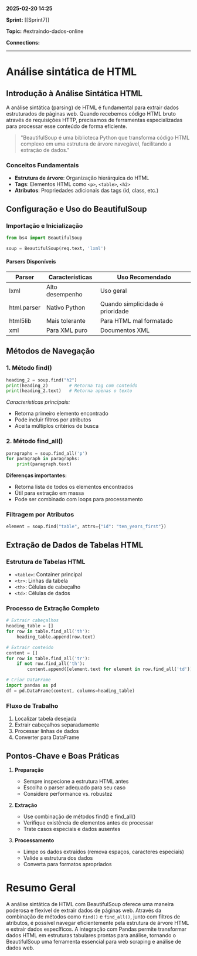 
**2025-02-20 14:25**

**Sprint:** [[Sprint7]]

**Topic:** #extraindo-dados-online 

**Connections:** 

---
# **Análise sintática de HTML**

## Introdução à Análise Sintática HTML
A análise sintática (parsing) de HTML é fundamental para extrair dados estruturados de páginas web. Quando recebemos código HTML bruto através de requisições HTTP, precisamos de ferramentas especializadas para processar esse conteúdo de forma eficiente.

> "BeautifulSoup é uma biblioteca Python que transforma código HTML complexo em uma estrutura de árvore navegável, facilitando a extração de dados."

### Conceitos Fundamentais
- **Estrutura de árvore**: Organização hierárquica do HTML
- **Tags**: Elementos HTML como `<p>`, `<table>`, `<h2>`
- **Atributos**: Propriedades adicionais das tags (id, class, etc.)

## Configuração e Uso do BeautifulSoup

### Importação e Inicialização
```python
from bs4 import BeautifulSoup

soup = BeautifulSoup(req.text, 'lxml')
```

#### Parsers Disponíveis
| Parser | Características | Uso Recomendado |
|--------|----------------|------------------|
| lxml | Alto desempenho | Uso geral |
| html.parser | Nativo Python | Quando simplicidade é prioridade |
| html5lib | Mais tolerante | Para HTML mal formatado |
| xml | Para XML puro | Documentos XML |
## Métodos de Navegação

### 1. Método find()
```python
heading_2 = soup.find("h2")
print(heading_2)        # Retorna tag com conteúdo
print(heading_2.text)   # Retorna apenas o texto
```

*Características principais:*
- Retorna primeiro elemento encontrado
- Pode incluir filtros por atributos
- Aceita múltiplos critérios de busca

### 2. Método find_all()
```python
paragraphs = soup.find_all('p')
for paragraph in paragraphs:
    print(paragraph.text)
```

**Diferenças importantes:**
- Retorna lista de todos os elementos encontrados
- Útil para extração em massa
- Pode ser combinado com loops para processamento

### Filtragem por Atributos
```python
element = soup.find("table", attrs={"id": "ten_years_first"})
```

## Extração de Dados de Tabelas HTML

### Estrutura de Tabelas HTML
- `<table>`: Container principal
- `<tr>`: Linhas da tabela
- `<th>`: Células de cabeçalho
- `<td>`: Células de dados

### Processo de Extração Completo
```python
# Extrair cabeçalhos
heading_table = []
for row in table.find_all('th'):
    heading_table.append(row.text)

# Extrair conteúdo
content = []
for row in table.find_all('tr'):
    if not row.find_all('th'):
        content.append([element.text for element in row.find_all('td')])

# Criar DataFrame
import pandas as pd
df = pd.DataFrame(content, columns=heading_table)
```

### Fluxo de Trabalho
1. Localizar tabela desejada
2. Extrair cabeçalhos separadamente
3. Processar linhas de dados
4. Converter para DataFrame

## Pontos-Chave e Boas Práticas

1. **Preparação**
   - Sempre inspecione a estrutura HTML antes
   - Escolha o parser adequado para seu caso
   - Considere performance vs. robustez

2. **Extração**
   - Use combinação de métodos find() e find_all()
   - Verifique existência de elementos antes de processar
   - Trate casos especiais e dados ausentes

3. **Processamento**
   - Limpe os dados extraídos (remova espaços, caracteres especiais)
   - Valide a estrutura dos dados
   - Converta para formatos apropriados

# Resumo Geral
A análise sintática de HTML com BeautifulSoup oferece uma maneira poderosa e flexível de extrair dados de páginas web. Através da combinação de métodos como `find()` e `find_all()`, junto com filtros de atributos, é possível navegar eficientemente pela estrutura de árvore HTML e extrair dados específicos. A integração com Pandas permite transformar dados HTML em estruturas tabulares prontas para análise, tornando o BeautifulSoup uma ferramenta essencial para web scraping e análise de dados web.









